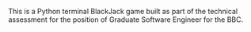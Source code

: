 This is a Python terminal BlackJack game built as part of the technical assessment for the position of Graduate Software Engineer for the BBC.